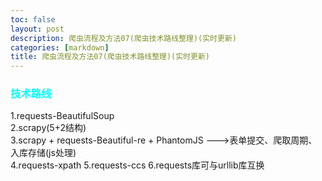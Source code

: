```yaml
---
toc: false
layout: post
description: 爬虫流程及方法07(爬虫技术路线整理)(实时更新)
categories: [markdown]
title: 爬虫流程及方法07(爬虫技术路线整理)(实时更新)
---
```

### <font color=cyan>技术路线</font>

1.requests-BeautifulSoup       
2.scrapy(5+2结构)   
3.scrapy + requests-Beautiful-re + PhantomJS   --->表单提交、爬取周期、入库存储(js处理)  
4.requests-xpath
5.requests-ccs
6.requests库可与urllib库互换

